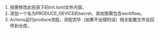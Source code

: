 1. 按需修改此目录下的init.toml文件内容。
1. 添加一个名为PRODUCE_DEVICE的secret，其权限需包含workflow。
1. Actions运行produce流程，流程完毕（如果不出错的话）相关配置文件会回传到仓库。

